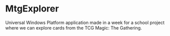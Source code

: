 # MtgExplorer
Universal Windows Platform application made in a week for a school project where we can explore cards from the TCG Magic: The Gathering.
